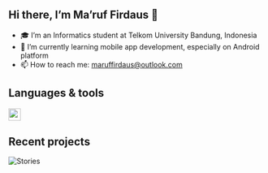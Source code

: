 ## Hi there, I’m Ma’ruf Firdaus 👋

- 🎓 I’m an Informatics student at Telkom University Bandung, Indonesia
- 🌱 I’m currently learning mobile app development, especially on Android platform
- 📫 How to reach me: maruffirdaus@outlook.com

## Languages & tools

<img src="https://github.com/user-attachments/assets/994c19c3-06e3-443d-86c3-e8dafb86706d" height="24">

## Recent projects

![Stories](https://github.com/user-attachments/assets/1a949086-f6d3-4292-9cfa-994474158416)
